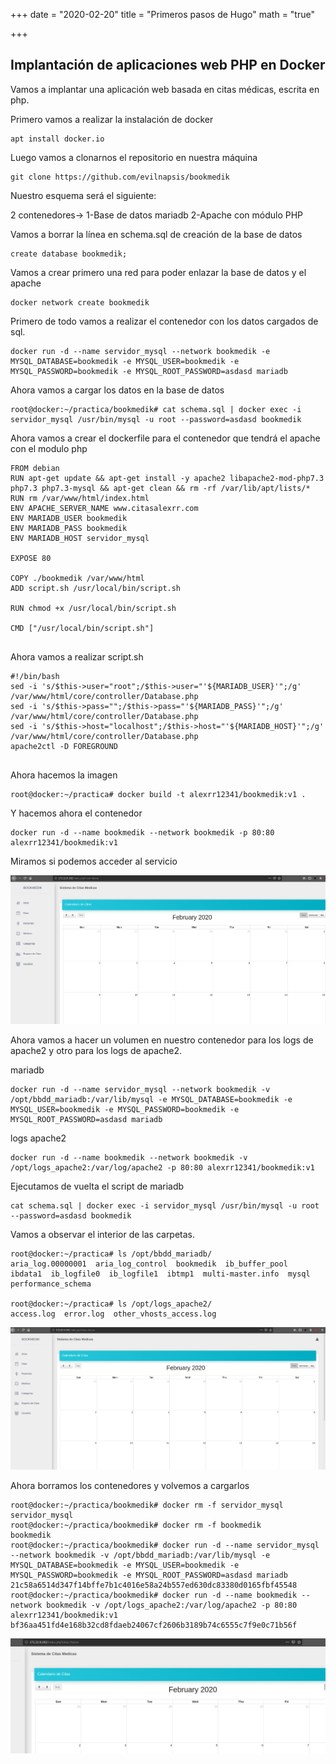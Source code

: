 +++
date = "2020-02-20"
title = "Primeros pasos de Hugo"
math = "true"

+++

## Implantación de aplicaciones web PHP en Docker

Vamos a implantar una aplicación web basada en citas médicas, escrita en php.

Primero vamos a realizar la instalación de docker

```
apt install docker.io
```

Luego vamos a clonarnos el repositorio en nuestra máquina

```
git clone https://github.com/evilnapsis/bookmedik
```

Nuestro esquema será el siguiente:

2 contenedores->
	1-Base de datos mariadb
	2-Apache con módulo PHP

Vamos a borrar la línea en schema.sql de creación de la base de datos
```
create database bookmedik;
```

Vamos a crear primero una red para poder enlazar la base de datos y el apache
```
docker network create bookmedik
```

Primero de todo vamos a realizar el contenedor con los datos cargados de sql.

```
docker run -d --name servidor_mysql --network bookmedik -e MYSQL_DATABASE=bookmedik -e MYSQL_USER=bookmedik -e MYSQL_PASSWORD=bookmedik -e MYSQL_ROOT_PASSWORD=asdasd mariadb
```


Ahora vamos a cargar los datos en la base de datos

```
root@docker:~/practica/bookmedik# cat schema.sql | docker exec -i servidor_mysql /usr/bin/mysql -u root --password=asdasd bookmedik
```

Ahora vamos a crear el dockerfile para el contenedor que tendrá el apache con el modulo php

```
FROM debian
RUN apt-get update && apt-get install -y apache2 libapache2-mod-php7.3 php7.3 php7.3-mysql && apt-get clean && rm -rf /var/lib/apt/lists/*
RUN rm /var/www/html/index.html
ENV APACHE_SERVER_NAME www.citasalexrr.com
ENV MARIADB_USER bookmedik
ENV MARIADB_PASS bookmedik
ENV MARIADB_HOST servidor_mysql

EXPOSE 80

COPY ./bookmedik /var/www/html
ADD script.sh /usr/local/bin/script.sh

RUN chmod +x /usr/local/bin/script.sh

CMD ["/usr/local/bin/script.sh"]


```

Ahora vamos a realizar script.sh

```
#!/bin/bash
sed -i 's/$this->user="root";/$this->user="'${MARIADB_USER}'";/g' /var/www/html/core/controller/Database.php
sed -i 's/$this->pass="";/$this->pass="'${MARIADB_PASS}'";/g' /var/www/html/core/controller/Database.php
sed -i 's/$this->host="localhost";/$this->host="'${MARIADB_HOST}'";/g' /var/www/html/core/controller/Database.php
apache2ctl -D FOREGROUND


```

Ahora hacemos la imagen
```
root@docker:~/practica# docker build -t alexrr12341/bookmedik:v1 .
```

Y hacemos ahora el contenedor

```
docker run -d --name bookmedik --network bookmedik -p 80:80 alexrr12341/bookmedik:v1
```

Miramos si podemos acceder al servicio

![](/images/Bookmedik1.png)


Ahora vamos a hacer un volumen en nuestro contenedor para los logs de apache2 y otro para los logs de apache2.

mariadb
```
docker run -d --name servidor_mysql --network bookmedik -v /opt/bbdd_mariadb:/var/lib/mysql -e MYSQL_DATABASE=bookmedik -e MYSQL_USER=bookmedik -e MYSQL_PASSWORD=bookmedik -e MYSQL_ROOT_PASSWORD=asdasd mariadb
```

logs apache2
```
docker run -d --name bookmedik --network bookmedik -v /opt/logs_apache2:/var/log/apache2 -p 80:80 alexrr12341/bookmedik:v1
```

Ejecutamos de vuelta el script de mariadb

```
cat schema.sql | docker exec -i servidor_mysql /usr/bin/mysql -u root --password=asdasd bookmedik
```

Vamos a observar el interior de las carpetas.

```
root@docker:~/practica# ls /opt/bbdd_mariadb/
aria_log.00000001  aria_log_control  bookmedik	ib_buffer_pool	ibdata1  ib_logfile0  ib_logfile1  ibtmp1  multi-master.info  mysql  performance_schema
  
root@docker:~/practica# ls /opt/logs_apache2/
access.log  error.log  other_vhosts_access.log

```

![](/images/Bookmedik2.png)

Ahora borramos los contenedores y volvemos a cargarlos
```
root@docker:~/practica/bookmedik# docker rm -f servidor_mysql
servidor_mysql
root@docker:~/practica/bookmedik# docker rm -f bookmedik
bookmedik
root@docker:~/practica/bookmedik# docker run -d --name servidor_mysql --network bookmedik -v /opt/bbdd_mariadb:/var/lib/mysql -e MYSQL_DATABASE=bookmedik -e MYSQL_USER=bookmedik -e MYSQL_PASSWORD=bookmedik -e MYSQL_ROOT_PASSWORD=asdasd mariadb
21c58a6514d347f14bffe7b1c4016e58a24b557ed630dc83380d0165fbf45548
root@docker:~/practica/bookmedik# docker run -d --name bookmedik --network bookmedik -v /opt/logs_apache2:/var/log/apache2 -p 80:80 alexrr12341/bookmedik:v1
bf36aa451fd4e168b32cd8fdaeb24067cf2606b3189b74c6555c7f9e0c71b56f

```

![](/images/Bookmedik3.png)



